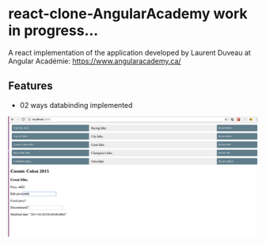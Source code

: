 # react-clone-AngularAcademy work in progress...
A react implementation of the application developed by Laurent Duveau at Angular Académie: https://www.angularacademy.ca/

## Features

* 02 ways databinding implemented


![alt text](snapshot.png)
